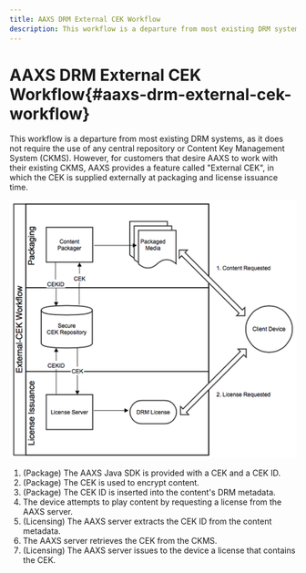 ```yaml
---
title: AAXS DRM External CEK Workflow
description: This workflow is a departure from most existing DRM systems, as it does not require the use of any central repository or Content Key Management System (CKMS)
---
```


# AAXS DRM External CEK Workflow{#aaxs-drm-external-cek-workflow}

 This workflow is a departure from most existing DRM systems, as it does not require the use of any central repository or Content Key Management System (CKMS). However, for customers that desire AAXS to work with their existing CKMS, AAXS provides a feature called "External CEK", in which the CEK is supplied externally at packaging and license issuance time. 

![](assets/ECEK_Workflow.PNG)

1. (Package) The AAXS Java SDK is provided with a CEK and a CEK ID.
1. (Package) The CEK is used to encrypt content.
1. (Package) The CEK ID is inserted into the content's DRM metadata.
1. The device attempts to play content by requesting a license from the AAXS server.
1. (Licensing) The AAXS server extracts the CEK ID from the content metadata.
1. The AAXS server retrieves the CEK from the CKMS.
1. (Licensing) The AAXS server issues to the device a license that contains the CEK.

